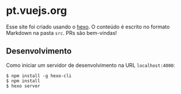 # pt.vuejs.org

Esse site foi criado usando o [hexo](http://hexo.io/). O conteúdo é escrito no formato Markdown na pasta `src`. PRs são bem-vindas!

## Desenvolvimento

Como iniciar um servidor de desenvolvimento na URL `localhost:4000`:

```
$ npm install -g hexo-cli
$ npm install
$ hexo server
```

